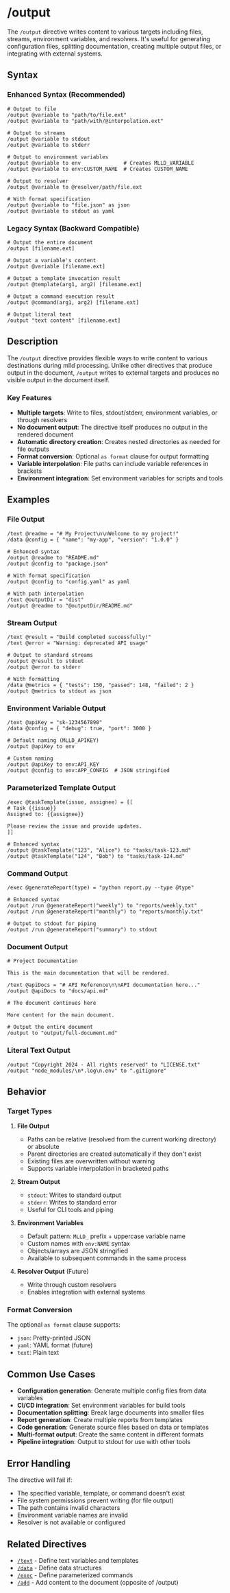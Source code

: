 # /output

The `/output` directive writes content to various targets including files, streams, environment variables, and resolvers. It's useful for generating configuration files, splitting documentation, creating multiple output files, or integrating with external systems.

## Syntax

### Enhanced Syntax (Recommended)

```mlld
# Output to file
/output @variable to "path/to/file.ext"
/output @variable to "path/with/@interpolation.ext"

# Output to streams
/output @variable to stdout
/output @variable to stderr

# Output to environment variables
/output @variable to env              # Creates MLLD_VARIABLE
/output @variable to env:CUSTOM_NAME  # Creates CUSTOM_NAME

# Output to resolver
/output @variable to @resolver/path/file.ext

# With format specification
/output @variable to "file.json" as json
/output @variable to stdout as yaml
```

### Legacy Syntax (Backward Compatible)

```mlld
# Output the entire document
/output [filename.ext]

# Output a variable's content
/output @variable [filename.ext]

# Output a template invocation result
/output @template(arg1, arg2) [filename.ext]

# Output a command execution result
/output @command(arg1, arg2) [filename.ext]

# Output literal text
/output "text content" [filename.ext]
```

## Description

The `/output` directive provides flexible ways to write content to various destinations during mlld processing. Unlike other directives that produce output in the document, `/output` writes to external targets and produces no visible output in the document itself.

### Key Features

- **Multiple targets**: Write to files, stdout/stderr, environment variables, or through resolvers
- **No document output**: The directive itself produces no output in the rendered document
- **Automatic directory creation**: Creates nested directories as needed for file outputs
- **Format conversion**: Optional `as format` clause for output formatting
- **Variable interpolation**: File paths can include variable references in brackets
- **Environment integration**: Set environment variables for scripts and tools

## Examples

### File Output

```mlld
/text @readme = "# My Project\n\nWelcome to my project!"
/data @config = { "name": "my-app", "version": "1.0.0" }

# Enhanced syntax
/output @readme to "README.md"
/output @config to "package.json"

# With format specification
/output @config to "config.yaml" as yaml

# With path interpolation
/text @outputDir = "dist"
/output @readme to "@outputDir/README.md"
```

### Stream Output

```mlld
/text @result = "Build completed successfully!"
/text @error = "Warning: deprecated API usage"

# Output to standard streams
/output @result to stdout
/output @error to stderr

# With formatting
/data @metrics = { "tests": 150, "passed": 148, "failed": 2 }
/output @metrics to stdout as json
```

### Environment Variable Output

```mlld
/text @apiKey = "sk-1234567890"
/data @config = { "debug": true, "port": 3000 }

# Default naming (MLLD_APIKEY)
/output @apiKey to env

# Custom naming
/output @apiKey to env:API_KEY
/output @config to env:APP_CONFIG  # JSON stringified
```

### Parameterized Template Output

```mlld
/exec @taskTemplate(issue, assignee) = [[
# Task {{issue}}
Assigned to: {{assignee}}

Please review the issue and provide updates.
]]

# Enhanced syntax
/output @taskTemplate("123", "Alice") to "tasks/task-123.md"
/output @taskTemplate("124", "Bob") to "tasks/task-124.md"
```

### Command Output

```mlld
/exec @generateReport(type) = "python report.py --type @type"

# Enhanced syntax
/output /run @generateReport("weekly") to "reports/weekly.txt"
/output /run @generateReport("monthly") to "reports/monthly.txt"

# Output to stdout for piping
/output /run @generateReport("summary") to stdout
```

### Document Output

```mlld
# Project Documentation

This is the main documentation that will be rendered.

/text @apiDocs = "# API Reference\n\nAPI documentation here..."
/output @apiDocs to "docs/api.md"

# The document continues here

More content for the main document.

# Output the entire document
/output to "output/full-document.md"
```

### Literal Text Output

```mlld
/output "Copyright 2024 - All rights reserved" to "LICENSE.txt"
/output "node_modules/\n*.log\n.env" to ".gitignore"
```

## Behavior

### Target Types

1. **File Output**
   - Paths can be relative (resolved from the current working directory) or absolute
   - Parent directories are created automatically if they don't exist
   - Existing files are overwritten without warning
   - Supports variable interpolation in bracketed paths

2. **Stream Output**
   - `stdout`: Writes to standard output
   - `stderr`: Writes to standard error
   - Useful for CLI tools and piping

3. **Environment Variables**
   - Default pattern: `MLLD_` prefix + uppercase variable name
   - Custom names with `env:NAME` syntax
   - Objects/arrays are JSON stringified
   - Available to subsequent commands in the same process

4. **Resolver Output** (Future)
   - Write through custom resolvers
   - Enables integration with external systems

### Format Conversion

The optional `as format` clause supports:
- `json`: Pretty-printed JSON
- `yaml`: YAML format (future)
- `text`: Plain text

## Common Use Cases

- **Configuration generation**: Generate multiple config files from data variables
- **CI/CD integration**: Set environment variables for build tools
- **Documentation splitting**: Break large documents into smaller files
- **Report generation**: Create multiple reports from templates
- **Code generation**: Generate source files based on data or templates
- **Multi-format output**: Create the same content in different formats
- **Pipeline integration**: Output to stdout for use with other tools

## Error Handling

The directive will fail if:
- The specified variable, template, or command doesn't exist
- File system permissions prevent writing (for file output)
- The path contains invalid characters
- Environment variable names are invalid
- Resolver is not available or configured

## Related Directives

- [`/text`](./text.md) - Define text variables and templates
- [`/data`](./data.md) - Define data structures
- [`/exec`](./exec.md) - Define parameterized commands
- [`/add`](./add.md) - Add content to the document (opposite of /output)